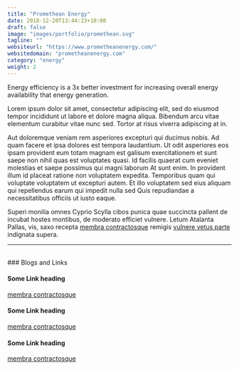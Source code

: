```yaml
---
title: "Promethean Energy"
date: 2018-12-20T13:44:23+10:00
draft: false
image: "images/portfolio/promethean.svg"
tagline: ""
websiteurl: "https://www.prometheanenergy.com/"
websitedomain: "prometheanenergy.com"
category: "energy"
weight: 2
---
```


Energy efficiency is a 3x better investment for increasing overall energy availability that energy generation.

Lorem ipsum dolor sit amet, consectetur adipiscing elit, sed do eiusmod tempor incididunt ut labore et dolore magna aliqua. Bibendum arcu vitae elementum curabitur vitae nunc sed. Tortor at risus viverra adipiscing at in.

Aut doloremque veniam rem asperiores excepturi qui ducimus nobis. Ad quam facere et ipsa dolores est tempora laudantium. Ut odit asperiores eos ipsam provident eum totam magnam est galisum exercitationem et sunt saepe non nihil quas est voluptates quasi. Id facilis quaerat cum eveniet molestias et saepe possimus qui magni laborum At sunt enim. In provident illum id placeat ratione non voluptatem expedita. Temporibus quam qui voluptate voluptatem ut excepturi autem. Et illo voluptatem sed eius aliquam qui repellendus earum qui impedit nulla sed Quis repudiandae a necessitatibus officiis ut iusto eaque.

Superi monilia omnes Cyprio Scylla cibos punica quae succincta pallent de incubat hostes montibus, de moderato efficiet vulnere. Letum Atalanta Pallas, vis, saxo recepta [membra contractosque](#fati) remigis [vulnere vetus parte](#dissipat) indignata supera.


<hr/><br>
### Blogs and Links

#### Some Link heading
[membra contractosque](#linkurl)

#### Some Link heading
[membra contractosque](#linkurl)

#### Some Link heading
[membra contractosque](#linkurl)
